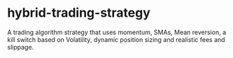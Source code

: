 # hybrid-trading-strategy
A trading algorithm strategy that uses momentum, SMAs, Mean reversion, a kill switch based on Volatility, dynamic position sizing and realistic fees and slippage. 
